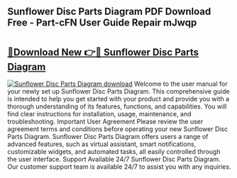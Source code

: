## Sunflower Disc Parts Diagram PDF Download Free - Part-cFN User Guide Repair mJwqp

# <h2><a href="http://dfun5g.blite.top/?on=Sunflower+Disc+Parts+Diagram">🔗Download New 👉🔴 Sunflower Disc Parts Diagram</a></h2>

[![Sunflower Disc Parts Diagram download](https://i.imgur.com/lujVjoI.png)](http://dfun5g.blite.top/?on=Sunflower+Disc+Parts+Diagram)
Welcome to the user manual for your newly set up Sunflower Disc Parts Diagram. This comprehensive guide is intended to help you get started with your product and provide you with a thorough understanding of its features, functions, and capabilities. You will find clear instructions for installation, usage, maintenance, and troubleshooting. Important User Agreement Please review the user agreement terms and conditions before operating your new Sunflower Disc Parts Diagram. Sunflower Disc Parts Diagram offers users a range of advanced features, such as virtual assistant, smart notifications, customizable widgets, and automated tasks, all easily controlled through the user interface. Support Available 24/7 Sunflower Disc Parts Diagram. Our customer support team is available 24/7 to assist you with any inquiries.
